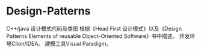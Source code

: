 # Design-Patterns
C++/java 设计模式代码及类图
根据《Head First 设计模式》以及《Design Patterns Elements of reusable Object-Oriented Software》书中描述。
开发环境Clion/IDEA。
建模工具Visual Paradigm。